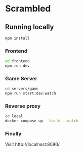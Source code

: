 # Scrambled

## Running locally

```sh
npm install
```

### Frontend

```sh
cd frontend
npm run dev
```

### Game Server

```sh
cd servers/game
npm run start:dev:watch
```

### Reverse proxy

```sh
cd local
docker compose up --build --watch
```

### Finally

Visit http://localhost:8080/
